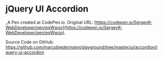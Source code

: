# jQuery UI Accordion
 _A Pen created at CodePen.io. Original URL: [https://codepen.io/SergeyK-WebDeveloper/pen/eqWwzo](https://codepen.io/SergeyK-WebDeveloper/pen/eqWwzo).

 Source Code on GitHub: https://github.com/marcobiedermann/playground/tree/master/ui/accordion/jquery-ui-accordion